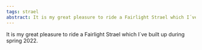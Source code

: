 ```yaml
---
tags: strael
abstract: It is my great pleasure to ride a Fairlight Strael which I´ve built up during spring 2022.
---
```

It is my great pleasure to ride a Fairlight Strael which I´ve built up during spring 2022.
